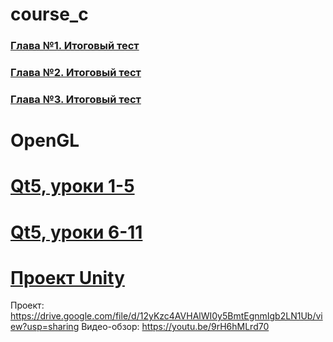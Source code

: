# course_c
### [Глава №1. Итоговый тест](/chapter1.md)
### [Глава №2. Итоговый тест](/chapter2.md)
### [Глава №3. Итоговый тест](/chapter3.md)
# OpenGL
# [Qt5, уроки 1-5](/qt5.md)
# [Qt5, уроки 6-11](/qt5_1.md)
# [Проект Unity](/unity.md)
Проект: https://drive.google.com/file/d/12yKzc4AVHAlWI0y5BmtEgnmIgb2LN1Ub/view?usp=sharing
Видео-обзор: https://youtu.be/9rH6hMLrd70
